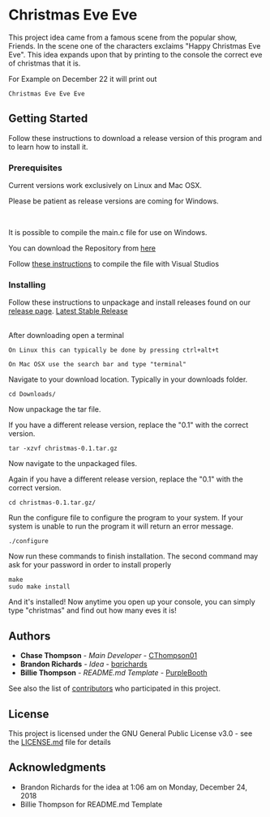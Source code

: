# Christmas Eve Eve

This project idea came from a famous scene from the popular show, Friends. In the scene one of the characters exclaims "Happy Christmas Eve Eve". This idea expands upon that by printing to the console the correct eve of christmas that it is.

For Example on December 22 it will print out
```
Christmas Eve Eve Eve
```

## Getting Started

Follow these instructions to download a release version of this program and to learn how to install it.

### Prerequisites

Current versions work exclusively on Linux and Mac OSX.

Please be patient as release versions are coming for Windows.

<br>

It is possible to compile the main.c file for use on Windows.

You can download the Repository from [here](https://github.com/CThompson01/christmas-eve-eve/archive/master.zip)

Follow [these instructions](https://docs.microsoft.com/en-us/cpp/build/walkthrough-compile-a-c-program-on-the-command-line?view=vs-2017) to compile the file with Visual Studios


### Installing

Follow these instructions to unpackage and install releases found on our [release page](https://github.com/CThompson01/christmas-eve-eve/releases).
[Latest Stable Release](https://github.com/CThompson01/christmas-eve-eve/releases/tag/v0.1.1-alpha)

<br>
After downloading open a terminal

```
On Linux this can typically be done by pressing ctrl+alt+t

On Mac OSX use the search bar and type "terminal"
```

Navigate to your download location. Typically in your downloads folder.

```
cd Downloads/
```

Now unpackage the tar file. 

If you have a different release version, replace the "0.1" with the correct version.

```
tar -xzvf christmas-0.1.tar.gz
```

Now navigate to the unpackaged files.

Again if you have a different release version, replace the "0.1" with the correct version.

```
cd christmas-0.1.tar.gz/
```

Run the configure file to configure the program to your system.
If your system is unable to run the program it will return an error message.

```
./configure
```

Now run these commands to finish installation. The second command may ask for your password in order to install properly

```
make
sudo make install
```

And it's installed! Now anytime you open up your console, you can simply type "christmas" and find out how many eves it is!

## Authors

* **Chase Thompson** - *Main Developer* - [CThompson01](https://github.com/CThompson01)
* **Brandon Richards** - *Idea* - [bqrichards](https://github.com/bqrichards)
* **Billie Thompson** - *README.md Template* - [PurpleBooth](https://github.com/PurpleBooth)

See also the list of [contributors](https://github.com/your/project/contributors) who participated in this project.

## License

This project is licensed under the GNU General Public License v3.0 - see the [LICENSE.md](LICENSE.md) file for details

## Acknowledgments

* Brandon Richards for the idea at 1:06 am on Monday, December 24, 2018
* Billie Thompson for README.md Template
